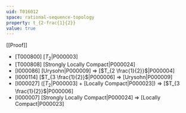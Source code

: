 ```yaml
---
uid: T016012
space: rational-sequence-topology
property: t_{2-frac{1}{2}}
value: true
---
```

[[Proof]]

* [T000800] [$T_2$|P000003]
* [T000808] [Strongly Locally Compact|P000024]
* [I000086] [Urysohn|P000009] => [$T_{2 \frac{1}{2}}$|P000004]
* [I000114] [$T_{3 \frac{1}{2}}$|P000006] => [Urysohn|P000009]
* [I000027] ([$T_2$|P000003] + [Locally Compact|P000023]) => [$T_{3 \frac{1}{2}}$|P000006]
* [I000007] [Strongly Locally Compact|P000024] => [Locally Compact|P000023]

